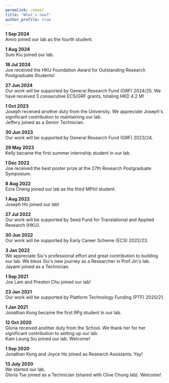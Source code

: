 ```yaml
---
permalink: /news/
title: "What's new?"
author_profile: true
---
```

**1 Sep 2024**  
Amro joined our lab as the fourth student.   

**1 Aug 2024**  
Sum Kiu joined our lab. 

**18 Jul 2024**  
Joe received the HKU Foundation Award for Outstanding Research Postgraduate Students!  
  
**27 Jun 2024**  
Our work will be supported by General Research Fund (GRF) 2024/25. We have received 3 consecutive ECS/GRF grants, totaling HKD 4.2 M!    
  
**1 Oct 2023**  
Joseph received another duty from the University. We appreciate Joseph's significant contribution to maintaining our lab.  
Jeffery joined as a Senior Technician. 
  
**30 Jun 2023**  
Our work will be supported by General Research Fund (GRF) 2023/24.  
  
**29 May 2023**  
Kelly became the first summer internship student in our lab. 
  
**1 Dec 2022**  
Joe received the best poster prize at the 27th Research Postgraduate Symposium.  
 
**8 Aug 2022**  
Ezra Cheng joined our lab as the third MPhil student.  
  
**1 Aug 2022**  
Joseph Ho joined our lab!  
  
**27 Jul 2022**  
Our work will be supported by Seed Fund for Translational and Applied Research (HKU).  
  
**30 Jun 2022**  
Our work will be supported by Early Career Scheme (ECS) 2022/23.  
  
**3 Jan 2022**  
We appreciate Siu's professional effort and great contribution to building our lab. We bless Siu's new journey as a Researcher in Prof Jin's lab.  
Jayami joined as a Technician. 
  
**1 Sep 2021**  
Joe Lam and Preston Chu joined our lab!  
  
**23 Jun 2021**  
Our work will be supported by Platform Technology Funding (PTF) 2020/21.  
  
**1 Jan 2021**  
Jonathan Kong became the first RPg student in our lab.  

**12 Oct 2020**  
Gloria received another duty from the School. We thank her for her significant contribution to setting up our lab.  
Kam Leung Siu joined our lab. Welcome!

**1 Sep 2020**  
Jonathan Kong and Joyce Ho joined as Research Assistants. Yay!

**13 July 2020**  
We started our lab.  
Gloria Tse joined as a Technician (shared with Clive Chung lab). Welcome!
